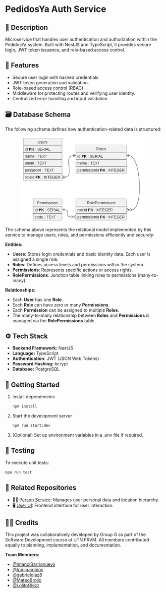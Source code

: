 # PedidosYa Auth Service

## 📝 Description
Microservice that handles user authentication and authorization within the PedidosYa system. Built with NestJS and TypeScript, it provides secure login, JWT token issuance, and role-based access control.

## 🧩 Features
- Secure user login with hashed credentials.
- JWT token generation and validation.
- Role-based access control (RBAC).
- Middleware for protecting routes and verifying user identity.
- Centralized error handling and input validation.

## 🗃️ Database Schema

The following schema defines how authentication-related data is structured:

<p align="center">
  <img src="/der/der.png" width="400" alt="Auth Entity Relationship Diagram">
</p>

The schema above represents the relational model implemented by this service to manage users, roles, and permissions efficiently and securely:

**Entities:**
- **Users**: Stores login credentials and basic identity data. Each user is assigned a single role.
- **Roles**: Defines access levels and permissions within the system.
- **Permissions**: Represents specific actions or access rights.
- **RolePermissions**: Junction table linking roles to permissions (many-to-many).

**Relationships:**
- Each **User** has one **Role**.
- Each **Role** can have zero or many **Permissions**.
- Each **Permission** can be assigned to multiple **Roles**.
- The many-to-many relationship between **Roles** and **Permissions** is managed via the **RolePermissions** table.

## ⚙️ Tech Stack

- **Backend Framework:** NestJS
- **Language:** TypeScript
- **Authentication:** JWT (JSON Web Tokens)
- **Password Hashing:** bcrypt
- **Database:** PostgreSQL

## 🚀 Getting Started

1. Install dependencies
   ```bash
   npm install
   ```
2. Start the development server
   ```bash
   npm run start:dev
   ```

3. (Optional) Set up environment variables in a .env file if required.

## 🧪 Testing

To execute unit tests:

   ```bash
   npm run test
   ```

## 🔗 Related Repositories

- 🧍‍♂️ [Person Service](https://github.com/ImanolBarrionuevo/pedidosya-person-service): Manages user personal data and location hierarchy.
- 🖥️ [User UI](https://github.com/ImanolBarrionuevo/pedidosya-user-ui): Frontend interface for user interaction.

## 👨‍💻 Credits

This project was collaboratively developed by Group G as part of the Software Development course at UTN FRVM. All members contributed equally to planning, implementation, and documentation.

**Team Members:**
- [@ImanolBarrionuevo](https://github.com/ImanolBarrionuevo)
- [@tomigambino](https://github.com/tomigambino)
- [@gabrieldiaz8](https://github.com/gabrieldiaz8)
- [@MateoBroilo](https://github.com/MateoBroilo)
- [@LolitoGlezz](https://github.com/LolitoGlezz)
